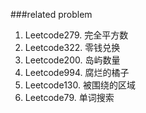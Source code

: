 ###related problem
1. Leetcode279. 完全平方数
2. Leetcode322. 零钱兑换
3. Leetcode200. 岛屿数量
4. Leetcode994. 腐烂的橘子
5. Leetcode130. 被围绕的区域
6. Leetcode79. 单词搜索
